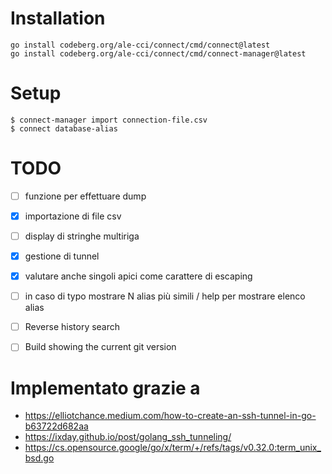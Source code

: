 # Installation
```
go install codeberg.org/ale-cci/connect/cmd/connect@latest
go install codeberg.org/ale-cci/connect/cmd/connect-manager@latest
```

# Setup
```
$ connect-manager import connection-file.csv
$ connect database-alias
```
# TODO

- [ ] funzione per effettuare dump
- [x] importazione di file csv
- [ ] display di stringhe multiriga
- [x] gestione di tunnel
- [x] valutare anche singoli apici come carattere di escaping
- [ ] in caso di typo mostrare N alias più simili / help per mostrare elenco alias
- [ ] Reverse history search
- [ ] Build showing the current git version


# Implementato grazie a

- https://elliotchance.medium.com/how-to-create-an-ssh-tunnel-in-go-b63722d682aa
- https://ixday.github.io/post/golang_ssh_tunneling/
- https://cs.opensource.google/go/x/term/+/refs/tags/v0.32.0:term_unix_bsd.go
